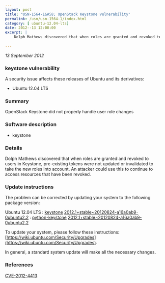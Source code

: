```yaml
---
layout: post
title: "USN-1564-1&#58; OpenStack Keystone vulnerability"
permalink: /usn/usn-1564-1/index.html
category: [ ubuntu-12.04-lts]
date: 2012--13 12:00:00
excerpt: |
    Dolph Mathews discovered that when roles are granted and revoked to users in Keystone, pre-existing tokens were not updated or invalidated to take the new roles into account. An attacker could use this to continue to access resources that have been revoked. 
    
--- 
```

 
 

*13 September 2012*

### keystone vulnerability

A security issue affects these releases of Ubuntu and its derivatives:

* Ubuntu 12.04 LTS

### Summary

OpenStack Keystone did not properly handle user role changes 

### Software description

* keystone 

### Details

Dolph Mathews discovered that when roles are granted and revoked to users in Keystone, pre-existing tokens were not updated or invalidated to take the new roles into account. An attacker could use this to continue to access resources that have been revoked. 

### Update instructions

The problem can be corrected by updating your system to the following package version:

Ubuntu 12.04 LTS
 : [keystone](https://launchpad.net/ubuntu/+source/keystone) <span> [2012.1+stable~20120824-a16a0ab9-0ubuntu2.2](https://launchpad.net/ubuntu/+source/keystone/2012.1+stable~20120824-a16a0ab9-0ubuntu2.2) </span> 
 : [python-keystone](https://launchpad.net/ubuntu/+source/keystone) <span> [2012.1+stable~20120824-a16a0ab9-0ubuntu2.2](https://launchpad.net/ubuntu/+source/keystone/2012.1+stable~20120824-a16a0ab9-0ubuntu2.2) </span> 

To update your system, please follow these instructions: [https://wiki.ubuntu.com/Security/Upgrades](https://wiki.ubuntu.com/Security/Upgrades).

In general, a standard system update will make all the necessary changes. 

### References

 
 [CVE-2012-4413](http://people.ubuntu.com/~ubuntu-security/cve/CVE-2012-4413)
 

